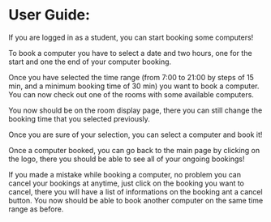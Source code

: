 # User Guide:

If you are logged in as a student, you can start booking some computers!

To book a computer you have to select a date and two hours, one for the start and one the end of your computer booking.


Once you have selected the time range (from 7:00 to 21:00 by steps of 15 min, and a minimum booking time of 30 min) you want to book a computer. You can now check out one of the rooms with some available computers.

You now should be on the room display page, there you can still change the booking time that you selected previously.

Once you are sure of your selection, you can select a computer and book it!

Once a computer booked, you can go back to the main page by clicking on the logo, there you should be able to see all of your ongoing bookings!


If you made a mistake while booking a computer, no problem you can cancel your bookings at anytime, just click on the booking you want to cancel, there you will have a list of informations on the booking ant a cancel button. You now should be able to book another computer on the same time range as before.